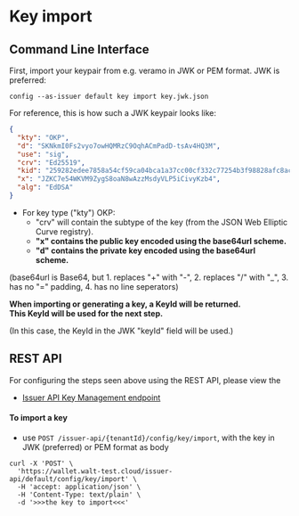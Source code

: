 # Key import

## Command Line Interface

First, import your keypair from e.g. veramo in JWK or PEM format. JWK is preferred:

    config --as-issuer default key import key.jwk.json

For reference, this is how such a JWK keypair looks like:

```json
{
  "kty": "OKP",
  "d": "SKNkmI0Fs2vyo7owHQMRzC9OqhACmPadD-tsAv4HQ3M",
  "use": "sig",
  "crv": "Ed25519",
  "kid": "259282edee7858a54cf59ca04bca1a37cc00cf332c77254b3f98828afc8acdbe",
  "x": "JZKC7e54WKVM9ZygS8oaN8wAzzMsdyVLP5iCivyKzb4",
  "alg": "EdDSA"
}
```

- For key type ("kty") OKP:
    - "crv" will contain the subtype of the key (from the JSON Web Elliptic Curve registry).
    - **"x" contains the public key encoded using the base64url scheme.**
    - **"d" contains the private key encoded using the base64url scheme.**

(base64url is Base64, but 1. replaces "+" with "-", 2. replaces "/" with "_", 3. has no "=" padding, 4. has no line
seperators)

**When importing or generating a key, a KeyId will be returned.  
This KeyId will be used for the next step.**

(In this case, the KeyId in the JWK "keyId" field will be used.)

## REST API

For configuring the steps seen above using the REST API,
please view the

- [Issuer API Key Management endpoint](https://wallet.walt-test.cloud/api/swagger#/Key%20Management)

#### To import a key
- use `POST /issuer-api/{tenantId}/config/key/import`, with the key in JWK (preferred) or PEM format as body

```shell
curl -X 'POST' \
  'https://wallet.walt-test.cloud/issuer-api/default/config/key/import' \
  -H 'accept: application/json' \
  -H 'Content-Type: text/plain' \
  -d '>>>the key to import<<<'